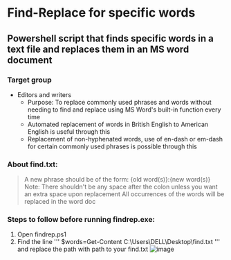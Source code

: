 # Find-Replace for specific words
## Powershell script that finds specific words in a text file and replaces them in an MS word document<br>

### Target group<br>
- Editors and writers
  - Purpose: To replace commonly used phrases and words without needing to find and replace using MS Word's built-in function every time
  - Automated replacement of words in British English to American English is useful through this
  - Replacement of non-hyphenated words, use of en-dash or em-dash for certain commonly used phrases is possible through this

### About find.txt:
> A new phrase should be of the form: {old word(s)}:{new word(s)}
  > Note: There shouldn't be any space after the colon unless you want an extra space upon replacement
> All occurrences of the words will be replaced in the word doc

### Steps to follow before running findrep.exe:
1. Open findrep.ps1
2. Find the line
    '''
    $words=Get-Content C:\Users\DELL\Desktop\find.txt
    '''
   and replace the path with path to your find.txt
![image](https://github.com/Vaishnavi502/find-replace/assets/68768878/185451d8-e51e-4aab-8be9-0161915fa4f8)
